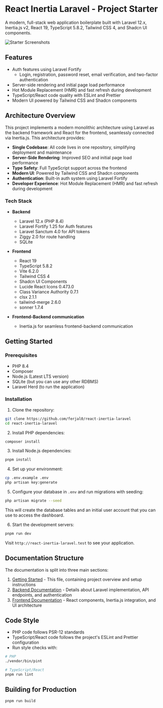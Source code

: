 # React Inertia Laravel - Project Starter

A modern, full-stack web application boilerplate built with Laravel 12.x, Inertia.js v2, React 19, TypeScript 5.8.2, Tailwind CSS 4, and Shadcn UI components.

![Starter Screenshots](https://github.com/user-attachments/assets/a550c79c-87eb-49a2-996b-8bb86991ec99)

## Features

- Auth features using Laravel Fortify
    - Login, registration, password reset, email verification, and two-factor authentication
- Server-side rendering and initial page load performance
- Hot Module Replacement (HMR) and fast refresh during development
- TypeScript/React code quality with ESLint and Prettier
- Modern UI powered by Tailwind CSS and Shadcn components

## Architecture Overview

This project implements a modern monolithic architecture using Laravel as the backend framework and React for the frontend, seamlessly connected via Inertia.js. This architecture provides:

- **Single Codebase**: All code lives in one repository, simplifying deployment and maintenance
- **Server-Side Rendering**: Improved SEO and initial page load performance
- **Type Safety**: Full TypeScript support across the frontend
- **Modern UI**: Powered by Tailwind CSS and Shadcn components
- **Authentication**: Built-in auth system using Laravel Fortify
- **Developer Experience**: Hot Module Replacement (HMR) and fast refresh during development

### Tech Stack

- **Backend**

    - Laravel 12.x (PHP 8.4)
    - Laravel Fortify 1.25 for Auth features
    - Laravel Sanctum 4.0 for API tokens
    - Ziggy 2.0 for route handling
    - SQLite

- **Frontend**

    - React 19
    - TypeScript 5.8.2
    - Vite 6.2.0
    - Tailwind CSS 4
    - Shadcn UI Components
    - Lucide React Icons 0.473.0
    - Class Variance Authority 0.7.1
    - clsx 2.1.1
    - tailwind-merge 2.6.0
    - sonner 1.7.4

- **Frontend-Backend communication**
    - Inertia.js for seamless frontend-backend communication

## Getting Started

### Prerequisites

- PHP 8.4
- Composer
- Node.js (Latest LTS version)
- SQLite (but you can use any other RDBMS)
- Laravel Herd (to run the application)

### Installation

1. Clone the repository:

```bash
git clone https://github.com/ferjal0/react-inertia-laravel
cd react-inertia-laravel
```

2. Install PHP dependencies:

```bash
composer install
```

3. Install Node.js dependencies:

```bash
pnpm install
```

4. Set up your environment:

```bash
cp .env.example .env
php artisan key:generate
```

5. Configure your database in `.env` and run migrations with seeding:

```bash
php artisan migrate --seed
```

This will create the database tables and an initial user account that you can use to access the dashboard.

6. Start the development servers:

```bash
pnpm run dev
```

Visit `http://react-inertia-laravel.test` to see your application.

## Documentation Structure

The documentation is split into three main sections:

1. [Getting Started](docs/getting-started.md) - This file, containing project overview and setup instructions
2. [Backend Documentation](docs/backend.md) - Details about Laravel implementation, API endpoints, and authentication
3. [Frontend Documentation](docs/frontend.md) - React components, Inertia.js integration, and UI architecture

## Code Style

- PHP code follows PSR-12 standards
- TypeScript/React code follows the project's ESLint and Prettier configuration
- Run style checks with:

```bash
# PHP
./vendor/bin/pint

# TypeScript/React
pnpm run lint
```

## Building for Production

```bash
pnpm run build
```
